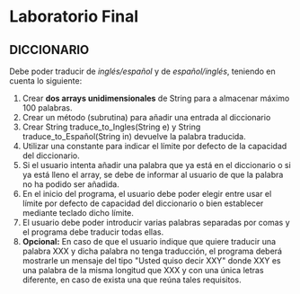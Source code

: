 # Laboratorio Final

## DICCIONARIO
Debe poder traducir de *inglés/español* y de *español/inglés*, teniendo en cuenta lo
siguiente:

1. Crear **dos arrays unidimensionales** de String para a almacenar máximo 100
palabras.
2. Crear un método (subrutina) para añadir una entrada al diccionario
3. Crear String traduce_to_Ingles(String e) y String traduce_to_Español(String
in) devuelve la palabra traducida.
4. Utilizar una constante para indicar el límite por defecto de la capacidad del
diccionario.
5. Si el usuario intenta añadir una palabra que ya está en el diccionario o si ya
está lleno el array, se debe de informar al usuario de que la palabra no ha
podido ser añadida.
6. En el inicio del programa, el usuario debe poder elegir entre usar el límite por
defecto de capacidad del diccionario o bien establecer mediante teclado dicho
límite.
7. El usuario debe poder introducir varias palabras separadas por comas y el
programa debe traducir todas ellas.
8. **Opcional:** En caso de que el usuario indique que quiere traducir una palabra
XXX y dicha palabra no tenga traducción, el programa deberá mostrarle un
mensaje del tipo "Usted quiso decir XXY" donde XXY es una palabra de la
misma longitud que XXX y con una única letras diferente, en caso de exista una
que reúna tales requisitos.
